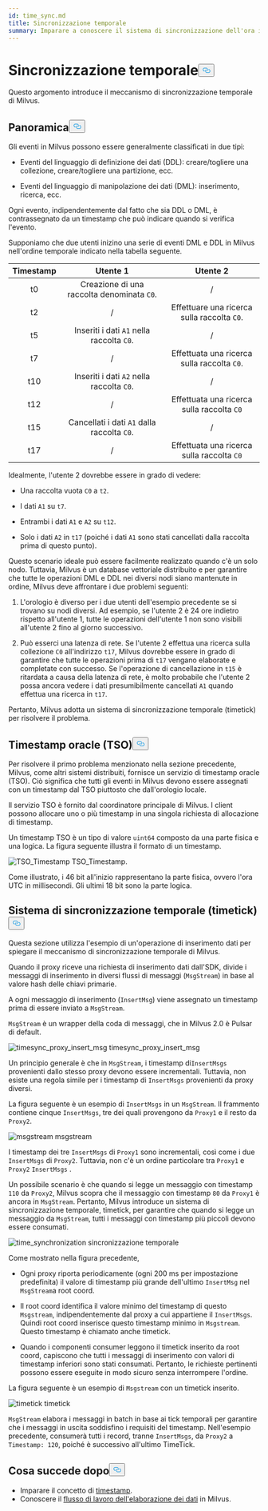 ```yaml
---
id: time_sync.md
title: Sincronizzazione temporale
summary: Imparare a conoscere il sistema di sincronizzazione dell'ora in Milvus.
---
```

<h1 id="Time-Synchronization" class="common-anchor-header">Sincronizzazione temporale<button data-href="#Time-Synchronization" class="anchor-icon" translate="no">
      <svg translate="no"
        aria-hidden="true"
        focusable="false"
        height="20"
        version="1.1"
        viewBox="0 0 16 16"
        width="16"
      >
        <path
          fill="#0092E4"
          fill-rule="evenodd"
          d="M4 9h1v1H4c-1.5 0-3-1.69-3-3.5S2.55 3 4 3h4c1.45 0 3 1.69 3 3.5 0 1.41-.91 2.72-2 3.25V8.59c.58-.45 1-1.27 1-2.09C10 5.22 8.98 4 8 4H4c-.98 0-2 1.22-2 2.5S3 9 4 9zm9-3h-1v1h1c1 0 2 1.22 2 2.5S13.98 12 13 12H9c-.98 0-2-1.22-2-2.5 0-.83.42-1.64 1-2.09V6.25c-1.09.53-2 1.84-2 3.25C6 11.31 7.55 13 9 13h4c1.45 0 3-1.69 3-3.5S14.5 6 13 6z"
        ></path>
      </svg>
    </button></h1><p>Questo argomento introduce il meccanismo di sincronizzazione temporale di Milvus.</p>
<h2 id="Overview" class="common-anchor-header">Panoramica<button data-href="#Overview" class="anchor-icon" translate="no">
      <svg translate="no"
        aria-hidden="true"
        focusable="false"
        height="20"
        version="1.1"
        viewBox="0 0 16 16"
        width="16"
      >
        <path
          fill="#0092E4"
          fill-rule="evenodd"
          d="M4 9h1v1H4c-1.5 0-3-1.69-3-3.5S2.55 3 4 3h4c1.45 0 3 1.69 3 3.5 0 1.41-.91 2.72-2 3.25V8.59c.58-.45 1-1.27 1-2.09C10 5.22 8.98 4 8 4H4c-.98 0-2 1.22-2 2.5S3 9 4 9zm9-3h-1v1h1c1 0 2 1.22 2 2.5S13.98 12 13 12H9c-.98 0-2-1.22-2-2.5 0-.83.42-1.64 1-2.09V6.25c-1.09.53-2 1.84-2 3.25C6 11.31 7.55 13 9 13h4c1.45 0 3-1.69 3-3.5S14.5 6 13 6z"
        ></path>
      </svg>
    </button></h2><p>Gli eventi in Milvus possono essere generalmente classificati in due tipi:</p>
<ul>
<li><p>Eventi del linguaggio di definizione dei dati (DDL): creare/togliere una collezione, creare/togliere una partizione, ecc.</p></li>
<li><p>Eventi del linguaggio di manipolazione dei dati (DML): inserimento, ricerca, ecc.</p></li>
</ul>
<p>Ogni evento, indipendentemente dal fatto che sia DDL o DML, è contrassegnato da un timestamp che può indicare quando si verifica l'evento.</p>
<p>Supponiamo che due utenti inizino una serie di eventi DML e DDL in Milvus nell'ordine temporale indicato nella tabella seguente.</p>
<table>
<thead>
<tr><th style="text-align:center">Timestamp</th><th style="text-align:center">Utente 1</th><th style="text-align:center">Utente 2</th></tr>
</thead>
<tbody>
<tr><td style="text-align:center">t0</td><td style="text-align:center">Creazione di una raccolta denominata <code translate="no">C0</code>.</td><td style="text-align:center">/</td></tr>
<tr><td style="text-align:center">t2</td><td style="text-align:center">/</td><td style="text-align:center">Effettuare una ricerca sulla raccolta <code translate="no">C0</code>.</td></tr>
<tr><td style="text-align:center">t5</td><td style="text-align:center">Inseriti i dati <code translate="no">A1</code> nella raccolta <code translate="no">C0</code>.</td><td style="text-align:center">/</td></tr>
<tr><td style="text-align:center">t7</td><td style="text-align:center">/</td><td style="text-align:center">Effettuata una ricerca sulla raccolta <code translate="no">C0</code>.</td></tr>
<tr><td style="text-align:center">t10</td><td style="text-align:center">Inseriti i dati <code translate="no">A2</code> nella raccolta <code translate="no">C0</code>.</td><td style="text-align:center">/</td></tr>
<tr><td style="text-align:center">t12</td><td style="text-align:center">/</td><td style="text-align:center">Effettuata una ricerca sulla raccolta <code translate="no">C0</code></td></tr>
<tr><td style="text-align:center">t15</td><td style="text-align:center">Cancellati i dati <code translate="no">A1</code> dalla raccolta <code translate="no">C0</code>.</td><td style="text-align:center">/</td></tr>
<tr><td style="text-align:center">t17</td><td style="text-align:center">/</td><td style="text-align:center">Effettuata una ricerca sulla raccolta <code translate="no">C0</code></td></tr>
</tbody>
</table>
<p>Idealmente, l'utente 2 dovrebbe essere in grado di vedere:</p>
<ul>
<li><p>Una raccolta vuota <code translate="no">C0</code> a <code translate="no">t2</code>.</p></li>
<li><p>I dati <code translate="no">A1</code> su <code translate="no">t7</code>.</p></li>
<li><p>Entrambi i dati <code translate="no">A1</code> e <code translate="no">A2</code> su <code translate="no">t12</code>.</p></li>
<li><p>Solo i dati <code translate="no">A2</code> in <code translate="no">t17</code> (poiché i dati <code translate="no">A1</code> sono stati cancellati dalla raccolta prima di questo punto).</p></li>
</ul>
<p>Questo scenario ideale può essere facilmente realizzato quando c'è un solo nodo. Tuttavia, Milvus è un database vettoriale distribuito e per garantire che tutte le operazioni DML e DDL nei diversi nodi siano mantenute in ordine, Milvus deve affrontare i due problemi seguenti:</p>
<ol>
<li><p>L'orologio è diverso per i due utenti dell'esempio precedente se si trovano su nodi diversi. Ad esempio, se l'utente 2 è 24 ore indietro rispetto all'utente 1, tutte le operazioni dell'utente 1 non sono visibili all'utente 2 fino al giorno successivo.</p></li>
<li><p>Può esserci una latenza di rete. Se l'utente 2 effettua una ricerca sulla collezione <code translate="no">C0</code> all'indirizzo <code translate="no">t17</code>, Milvus dovrebbe essere in grado di garantire che tutte le operazioni prima di <code translate="no">t17</code> vengano elaborate e completate con successo. Se l'operazione di cancellazione in <code translate="no">t15</code> è ritardata a causa della latenza di rete, è molto probabile che l'utente 2 possa ancora vedere i dati presumibilmente cancellati <code translate="no">A1</code> quando effettua una ricerca in <code translate="no">t17</code>.</p></li>
</ol>
<p>Pertanto, Milvus adotta un sistema di sincronizzazione temporale (timetick) per risolvere il problema.</p>
<h2 id="Timestamp-oracle-TSO" class="common-anchor-header">Timestamp oracle (TSO)<button data-href="#Timestamp-oracle-TSO" class="anchor-icon" translate="no">
      <svg translate="no"
        aria-hidden="true"
        focusable="false"
        height="20"
        version="1.1"
        viewBox="0 0 16 16"
        width="16"
      >
        <path
          fill="#0092E4"
          fill-rule="evenodd"
          d="M4 9h1v1H4c-1.5 0-3-1.69-3-3.5S2.55 3 4 3h4c1.45 0 3 1.69 3 3.5 0 1.41-.91 2.72-2 3.25V8.59c.58-.45 1-1.27 1-2.09C10 5.22 8.98 4 8 4H4c-.98 0-2 1.22-2 2.5S3 9 4 9zm9-3h-1v1h1c1 0 2 1.22 2 2.5S13.98 12 13 12H9c-.98 0-2-1.22-2-2.5 0-.83.42-1.64 1-2.09V6.25c-1.09.53-2 1.84-2 3.25C6 11.31 7.55 13 9 13h4c1.45 0 3-1.69 3-3.5S14.5 6 13 6z"
        ></path>
      </svg>
    </button></h2><p>Per risolvere il primo problema menzionato nella sezione precedente, Milvus, come altri sistemi distribuiti, fornisce un servizio di timestamp oracle (TSO). Ciò significa che tutti gli eventi in Milvus devono essere assegnati con un timestamp dal TSO piuttosto che dall'orologio locale.</p>
<p>Il servizio TSO è fornito dal coordinatore principale di Milvus. I client possono allocare uno o più timestamp in una singola richiesta di allocazione di timestamp.</p>
<p>Un timestamp TSO è un tipo di valore <code translate="no">uint64</code> composto da una parte fisica e una logica. La figura seguente illustra il formato di un timestamp.</p>
<p>
  
   <span class="img-wrapper"> <img translate="no" src="/docs/v2.5.x/assets/TSO_Timestamp.png" alt="TSO_Timestamp" class="doc-image" id="tso_timestamp" />
   </span> <span class="img-wrapper"> <span>TSO_Timestamp</span>. </span></p>
<p>Come illustrato, i 46 bit all'inizio rappresentano la parte fisica, ovvero l'ora UTC in millisecondi. Gli ultimi 18 bit sono la parte logica.</p>
<h2 id="Time-synchronization-system-timetick" class="common-anchor-header">Sistema di sincronizzazione temporale (timetick)<button data-href="#Time-synchronization-system-timetick" class="anchor-icon" translate="no">
      <svg translate="no"
        aria-hidden="true"
        focusable="false"
        height="20"
        version="1.1"
        viewBox="0 0 16 16"
        width="16"
      >
        <path
          fill="#0092E4"
          fill-rule="evenodd"
          d="M4 9h1v1H4c-1.5 0-3-1.69-3-3.5S2.55 3 4 3h4c1.45 0 3 1.69 3 3.5 0 1.41-.91 2.72-2 3.25V8.59c.58-.45 1-1.27 1-2.09C10 5.22 8.98 4 8 4H4c-.98 0-2 1.22-2 2.5S3 9 4 9zm9-3h-1v1h1c1 0 2 1.22 2 2.5S13.98 12 13 12H9c-.98 0-2-1.22-2-2.5 0-.83.42-1.64 1-2.09V6.25c-1.09.53-2 1.84-2 3.25C6 11.31 7.55 13 9 13h4c1.45 0 3-1.69 3-3.5S14.5 6 13 6z"
        ></path>
      </svg>
    </button></h2><p>Questa sezione utilizza l'esempio di un'operazione di inserimento dati per spiegare il meccanismo di sincronizzazione temporale di Milvus.</p>
<p>Quando il proxy riceve una richiesta di inserimento dati dall'SDK, divide i messaggi di inserimento in diversi flussi di messaggi (<code translate="no">MsgStream</code>) in base al valore hash delle chiavi primarie.</p>
<p>A ogni messaggio di inserimento (<code translate="no">InsertMsg</code>) viene assegnato un timestamp prima di essere inviato a <code translate="no">MsgStream</code>.</p>
<div class="alert note">
  <code translate="no">MsgStream</code> è un wrapper della coda di messaggi, che in Milvus 2.0 è Pulsar di default.</div>
<p>
  
   <span class="img-wrapper"> <img translate="no" src="/docs/v2.5.x/assets/timesync_proxy_insert_msg.png" alt="timesync_proxy_insert_msg" class="doc-image" id="timesync_proxy_insert_msg" />
   </span> <span class="img-wrapper"> <span>timesync_proxy_insert_msg</span> </span></p>
<p>Un principio generale è che in <code translate="no">MsgStream</code>, i timestamp di<code translate="no">InsertMsgs</code> provenienti dallo stesso proxy devono essere incrementali. Tuttavia, non esiste una regola simile per i timestamp di <code translate="no">InsertMsgs</code> provenienti da proxy diversi.</p>
<p>La figura seguente è un esempio di <code translate="no">InsertMsgs</code> in un <code translate="no">MsgStream</code>. Il frammento contiene cinque <code translate="no">InsertMsgs</code>, tre dei quali provengono da <code translate="no">Proxy1</code> e il resto da <code translate="no">Proxy2</code>.</p>
<p>
  
   <span class="img-wrapper"> <img translate="no" src="/docs/v2.5.x/assets/msgstream.png" alt="msgstream" class="doc-image" id="msgstream" />
   </span> <span class="img-wrapper"> <span>msgstream</span> </span></p>
<p>I timestamp dei tre <code translate="no">InsertMsgs</code> di <code translate="no">Proxy1</code> sono incrementali, così come i due <code translate="no">InsertMsgs</code> di <code translate="no">Proxy2</code>. Tuttavia, non c'è un ordine particolare tra <code translate="no">Proxy1</code> e <code translate="no">Proxy2</code> <code translate="no">InsertMsgs</code> .</p>
<p>Un possibile scenario è che quando si legge un messaggio con timestamp <code translate="no">110</code> da <code translate="no">Proxy2</code>, Milvus scopra che il messaggio con timestamp <code translate="no">80</code> da <code translate="no">Proxy1</code> è ancora in <code translate="no">MsgStream</code>. Pertanto, Milvus introduce un sistema di sincronizzazione temporale, timetick, per garantire che quando si legge un messaggio da <code translate="no">MsgStream</code>, tutti i messaggi con timestamp più piccoli devono essere consumati.</p>
<p>
  
   <span class="img-wrapper"> <img translate="no" src="/docs/v2.5.x/assets/time_synchronization.png" alt="time_synchronization" class="doc-image" id="time_synchronization" />
   </span> <span class="img-wrapper"> <span>sincronizzazione temporale</span> </span></p>
<p>Come mostrato nella figura precedente,</p>
<ul>
<li><p>Ogni proxy riporta periodicamente (ogni 200 ms per impostazione predefinita) il valore di timestamp più grande dell'ultimo <code translate="no">InsertMsg</code> nel <code translate="no">MsgStream</code>a root coord.</p></li>
<li><p>Il root coord identifica il valore minimo del timestamp di questo <code translate="no">Msgstream</code>, indipendentemente dal proxy a cui appartiene il <code translate="no">InsertMsgs</code>. Quindi root coord inserisce questo timestamp minimo in <code translate="no">Msgstream</code>. Questo timestamp è chiamato anche timetick.</p></li>
<li><p>Quando i componenti consumer leggono il timetick inserito da root coord, capiscono che tutti i messaggi di inserimento con valori di timestamp inferiori sono stati consumati. Pertanto, le richieste pertinenti possono essere eseguite in modo sicuro senza interrompere l'ordine.</p></li>
</ul>
<p>La figura seguente è un esempio di <code translate="no">Msgstream</code> con un timetick inserito.</p>
<p>
  
   <span class="img-wrapper"> <img translate="no" src="/docs/v2.5.x/assets/timetick.png" alt="timetick" class="doc-image" id="timetick" />
   </span> <span class="img-wrapper"> <span>timetick</span> </span></p>
<p><code translate="no">MsgStream</code> elabora i messaggi in batch in base ai tick temporali per garantire che i messaggi in uscita soddisfino i requisiti del timestamp. Nell'esempio precedente, consumerà tutti i record, tranne <code translate="no">InsertMsgs</code>, da <code translate="no">Proxy2</code> a <code translate="no">Timestamp: 120</code>, poiché è successivo all'ultimo TimeTick.</p>
<h2 id="Whats-next" class="common-anchor-header">Cosa succede dopo<button data-href="#Whats-next" class="anchor-icon" translate="no">
      <svg translate="no"
        aria-hidden="true"
        focusable="false"
        height="20"
        version="1.1"
        viewBox="0 0 16 16"
        width="16"
      >
        <path
          fill="#0092E4"
          fill-rule="evenodd"
          d="M4 9h1v1H4c-1.5 0-3-1.69-3-3.5S2.55 3 4 3h4c1.45 0 3 1.69 3 3.5 0 1.41-.91 2.72-2 3.25V8.59c.58-.45 1-1.27 1-2.09C10 5.22 8.98 4 8 4H4c-.98 0-2 1.22-2 2.5S3 9 4 9zm9-3h-1v1h1c1 0 2 1.22 2 2.5S13.98 12 13 12H9c-.98 0-2-1.22-2-2.5 0-.83.42-1.64 1-2.09V6.25c-1.09.53-2 1.84-2 3.25C6 11.31 7.55 13 9 13h4c1.45 0 3-1.69 3-3.5S14.5 6 13 6z"
        ></path>
      </svg>
    </button></h2><ul>
<li>Imparare il concetto di <a href="/docs/it/timestamp.md">timestamp</a>.</li>
<li>Conoscere il <a href="/docs/it/data_processing.md">flusso di lavoro dell'elaborazione dei dati</a> in Milvus.</li>
</ul>
